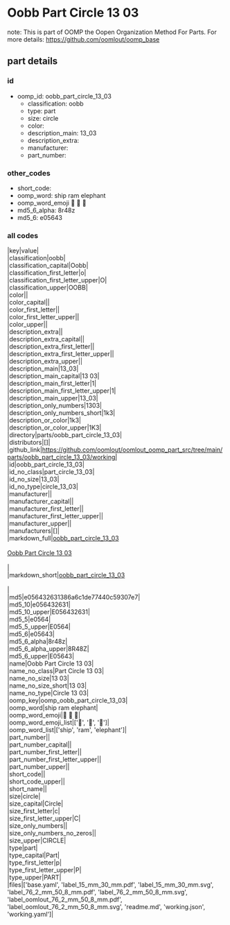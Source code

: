 # Oobb Part Circle 13 03  

note: This is part of OOMP the Oopen Organization Method For Parts. For more details: https://github.com/oomlout/oomp_base

##  part details





### id
* oomp_id: oobb_part_circle_13_03
  * classification: oobb
  * type: part
  * size: circle
  * color: 
  * description_main: 13_03
  * description_extra: 
  * manufacturer: 
  * part_number: 

### other_codes
* short_code: 
* oomp_word: ship ram elephant
* oomp_word_emoji :ship: :ram: :elephant:
* md5_6_alpha: 8r48z
* md5_6: e05643

### all codes 
|key|value|  
|classification|oobb|  
|classification_capital|Oobb|  
|classification_first_letter|o|  
|classification_first_letter_upper|O|  
|classification_upper|OOBB|  
|color||  
|color_capital||  
|color_first_letter||  
|color_first_letter_upper||  
|color_upper||  
|description_extra||  
|description_extra_capital||  
|description_extra_first_letter||  
|description_extra_first_letter_upper||  
|description_extra_upper||  
|description_main|13_03|  
|description_main_capital|13 03|  
|description_main_first_letter|1|  
|description_main_first_letter_upper|1|  
|description_main_upper|13_03|  
|description_only_numbers|1303|  
|description_only_numbers_short|1k3|  
|description_or_color|1k3|  
|description_or_color_upper|1K3|  
|directory|parts/oobb_part_circle_13_03|  
|distributors|[]|  
|github_link|https://github.com/oomlout/oomlout_oomp_part_src/tree/main/parts/oobb_part_circle_13_03/working|  
|id|oobb_part_circle_13_03|  
|id_no_class|part_circle_13_03|  
|id_no_size|13_03|  
|id_no_type|circle_13_03|  
|manufacturer||  
|manufacturer_capital||  
|manufacturer_first_letter||  
|manufacturer_first_letter_upper||  
|manufacturer_upper||  
|manufacturers|[]|  
|markdown_full|[oobb_part_circle_13_03](https://github.com/oomlout/oomlout_oomp_part_src/tree/main/parts/oobb_part_circle_13_03/working)<br>[](https://github.com/oomlout/oomlout_oomp_part_src/tree/main/parts/oobb_part_circle_13_03/working)<br>[Oobb Part Circle 13 03](https://github.com/oomlout/oomlout_oomp_part_src/tree/main/parts/oobb_part_circle_13_03/working)<br><br>|  
|markdown_short|[oobb_part_circle_13_03](https://github.com/oomlout/oomlout_oomp_part_src/tree/main/parts/oobb_part_circle_13_03/working)<br><br>|  
|md5|e056432631386a6c1de77440c59307e7|  
|md5_10|e056432631|  
|md5_10_upper|E056432631|  
|md5_5|e0564|  
|md5_5_upper|E0564|  
|md5_6|e05643|  
|md5_6_alpha|8r48z|  
|md5_6_alpha_upper|8R48Z|  
|md5_6_upper|E05643|  
|name|Oobb Part Circle 13 03|  
|name_no_class|Part Circle 13 03|  
|name_no_size|13 03|  
|name_no_size_short|13 03|  
|name_no_type|Circle 13 03|  
|oomp_key|oomp_oobb_part_circle_13_03|  
|oomp_word|ship ram elephant|  
|oomp_word_emoji|:ship: :ram: :elephant:|  
|oomp_word_emoji_list|[':ship:', ':ram:', ':elephant:']|  
|oomp_word_list|['ship', 'ram', 'elephant']|  
|part_number||  
|part_number_capital||  
|part_number_first_letter||  
|part_number_first_letter_upper||  
|part_number_upper||  
|short_code||  
|short_code_upper||  
|short_name||  
|size|circle|  
|size_capital|Circle|  
|size_first_letter|c|  
|size_first_letter_upper|C|  
|size_only_numbers||  
|size_only_numbers_no_zeros||  
|size_upper|CIRCLE|  
|type|part|  
|type_capital|Part|  
|type_first_letter|p|  
|type_first_letter_upper|P|  
|type_upper|PART|  
|files|['base.yaml', 'label_15_mm_30_mm.pdf', 'label_15_mm_30_mm.svg', 'label_76_2_mm_50_8_mm.pdf', 'label_76_2_mm_50_8_mm.svg', 'label_oomlout_76_2_mm_50_8_mm.pdf', 'label_oomlout_76_2_mm_50_8_mm.svg', 'readme.md', 'working.json', 'working.yaml']|  
